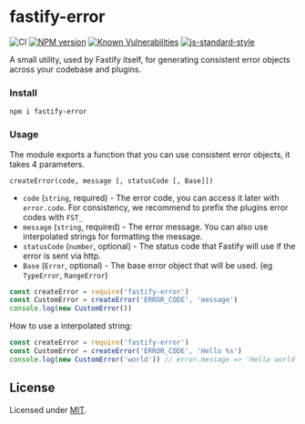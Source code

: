 # fastify-error

![CI](https://github.com/fastify/fastify-error/workflows/CI/badge.svg)
[![NPM version](https://img.shields.io/npm/v/fastify-error.svg?style=flat)](https://www.npmjs.com/package/fastify-error)
[![Known Vulnerabilities](https://snyk.io/test/github/fastify/fastify-error/badge.svg)](https://snyk.io/test/github/fastify/fastify-error)
[![js-standard-style](https://img.shields.io/badge/code%20style-standard-brightgreen.svg?style=flat)](https://standardjs.com/)

A small utility, used by Fastify itself, for generating consistent error objects across your codebase and plugins.

### Install
```
npm i fastify-error
```

### Usage

The module exports a function that you can use consistent error objects, it takes 4 parameters.

```
createError(code, message [, statusCode [, Base]])
```

- `code` (`string`, required) - The error code, you can access it later with `error.code`. For consistency, we recommend to prefix the plugins error codes with `FST_`
- `message` (`string`, required) - The error message. You can also use interpolated strings for formatting the message.
- `statusCode` (`number`, optional) - The status code that Fastify will use if the error is sent via http.
- `Base` (`Error`, optional) - The base error object that will be used. (eg `TypeError`, `RangeError`)

```js
const createError = require('fastify-error')
const CustomError = createError('ERROR_CODE', 'message')
console.log(new CustomError())
```

How to use a interpolated string:
```js
const createError = require('fastify-error')
const CustomError = createError('ERROR_CODE', 'Hello %s')
console.log(new CustomError('world')) // error.message => 'Hello world'
```

## License

Licensed under [MIT](./LICENSE).
